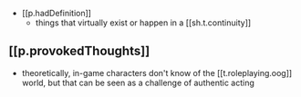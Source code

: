 
- [[p.hadDefinition]]
  - things that virtually exist or happen in a [[sh.t.continuity]]

## [[p.provokedThoughts]]

- theoretically, in-game characters don't know of the [[t.roleplaying.oog]] world, but that can be seen as a challenge of authentic acting